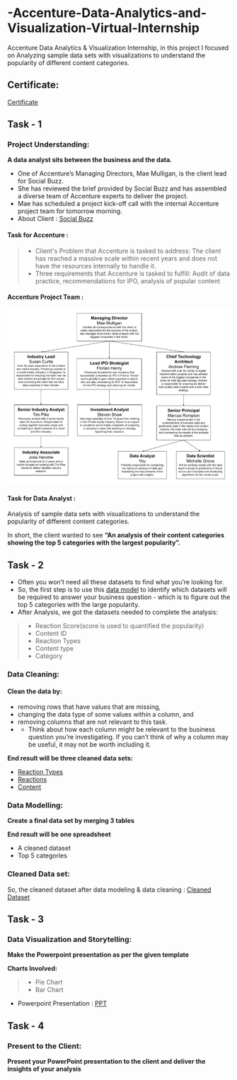 # -Accenture-Data-Analytics-and-Visualization-Virtual-Internship
Accenture Data Analytics &amp; Visualization Internship, in this project I focused on Analyzing sample data sets with visualizations to understand the popularity of different content categories.

## Certificate:
[Certificate](https://github.com/evans22j/-Accenture-Data-Analytics-and-Visualization-Virtual-Internship/blob/main/Accenture%20North%20America_completion_certificate.pdf)

## Task - 1
### Project Understanding:
**A data analyst sits between the business and the data.**

 - One of Accenture’s Managing Directors, Mae Mulligan, is the client lead for Social Buzz.
 - She has reviewed the brief provided by Social Buzz and has assembled a diverse team of Accenture experts to deliver the project.
 - Mae has scheduled a project kick-off call with the internal Accenture project team for tomorrow morning.
 - About Client : [Social Buzz](https://github.com/evans22j/-Accenture-Data-Analytics-and-Visualization-Virtual-Internship/blob/main/Data_Analytics%20Client%20Brief.pdf)

#### Task for Accenture : 

 >- Client's Problem that Accenture is tasked to address: The client has reached a massive scale within recent years and does not have the resources internally to handle it.
 >- Three requirements that Accenture is tasked to fulfill: Audit of data practice, recommendations for IPO, analysis of popular content
 
 #### Accenture Project Team :
 <img src = "Project Team.png">
 
 #### Task for Data Analyst :
Analysis of sample data sets with visualizations to understand the popularity of different content categories.

In short, the client wanted to see **“An analysis of their content categories showing the top 5 categories with the largest popularity”.** 

## Task - 2
 - Often you won’t need all these datasets to find what you’re looking for.
 - So, the first step is to use this [data model]() to identify which datasets will be required to answer your business question - which is to figure out the top 5 categories with the large popularity.
 - After Analysis, we got the datasets needed to complete the analysis:
 >- Reaction Score(score is used to quantified the popularity)
 >- Content ID
 >- Reaction Types
 >- Content type
 >- Category
 
### Data Cleaning:
#### Clean the data by:
 - removing rows that have values that are missing,
 - changing the data type of some values within a column, and
 - removing columns that are not relevant to this task.
 - - Think about how each column might be relevant to the business question you’re investigating. If you can’t think of why a column may be useful, it may not be worth including it.

**End result will be three cleaned data sets:**
 - [Reaction Types](https://github.com/evans22j/-Accenture-Data-Analytics-and-Visualization-Virtual-Internship/blob/main/ReactionTypes.csv)
 - [Reactions]()
 - [Content]()

### Data Modelling:

**Create a final data set by merging 3 tables**

**End result will be one spreadsheet**
 - A cleaned dataset
 - Top 5 categories
 
 ### Cleaned Data set:
 So, the cleaned dataset after data modeling & data cleaning : [Cleaned Dataset]()
 
 ## Task - 3
 ### Data Visualization and Storytelling:
 **Make the Powerpoint presentation as per the given template**
 
 **Charts Involved:**
  >- Pie Chart
  >- Bar Chart
  
 - Powerpoint Presentation : [PPT](https://github.com/evans22j/-Accenture-Data-Analytics-and-Visualization-Virtual-Internship/tree/main)
 
 ## Task - 4
 ### Present to the Client:
 **Present your PowerPoint presentation to the client and deliver the insights of your analysis** 
 
